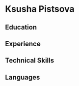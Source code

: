 Ksusha Pistsova
============

Education
---------

Experience
----------

Technical Skills
--------------------

Languages
----------------------------------------

